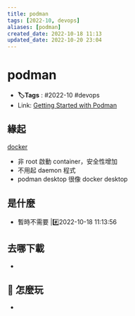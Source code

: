 ```yaml
---
title: podman
tags: [2022-10, devops]
aliases: [podman]
created_date: 2022-10-18 11:13
updated_date: 2022-10-20 23:04
---
```


# podman

- **🏷️Tags** :   #2022-10 #devops 
- Link: [Getting Started with Podman](https://podman.io/getting-started/)

## 緣起

[docker](docker.md)

- 非 root 啟動 container，安全性增加
- 不用起 daemon 程式
- podman desktop 很像 docker desktop

## 是什麼

- 暫時不需要  |#️⃣2022-10-18 11:13:56

## 去哪下載

- 

## 📝 怎麼玩

- 
